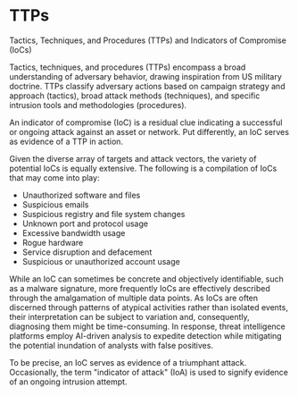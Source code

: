 # TTPs

Tactics, Techniques, and Procedures (TTPs) and Indicators of Compromise (IoCs)

Tactics, techniques, and procedures (TTPs) encompass a broad understanding of adversary behavior, drawing inspiration from US military doctrine. TTPs classify adversary actions based on campaign strategy and approach (tactics), broad attack methods (techniques), and specific intrusion tools and methodologies (procedures).

An indicator of compromise (IoC) is a residual clue indicating a successful or ongoing attack against an asset or network. Put differently, an IoC serves as evidence of a TTP in action.

Given the diverse array of targets and attack vectors, the variety of potential IoCs is equally extensive. The following is a compilation of IoCs that may come into play:

* Unauthorized software and files
* Suspicious emails
* Suspicious registry and file system changes
* Unknown port and protocol usage
* Excessive bandwidth usage
* Rogue hardware
* Service disruption and defacement
* Suspicious or unauthorized account usage

While an IoC can sometimes be concrete and objectively identifiable, such as a malware signature, more frequently IoCs are effectively described through the amalgamation of multiple data points. As IoCs are often discerned through patterns of atypical activities rather than isolated events, their interpretation can be subject to variation and, consequently, diagnosing them might be time-consuming. In response, threat intelligence platforms employ AI-driven analysis to expedite detection while mitigating the potential inundation of analysts with false positives.

To be precise, an IoC serves as evidence of a triumphant attack. Occasionally, the term "indicator of attack" (IoA) is used to signify evidence of an ongoing intrusion attempt.
